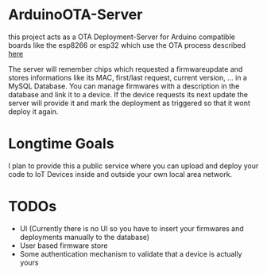 # ArduinoOTA-Server

this project acts as a OTA Deployment-Server for Arduino compatible boards like the esp8266 or esp32 which use the OTA process described [here](http://esp8266.github.io/Arduino/versions/2.0.0/doc/ota_updates/ota_updates.html#http-server)

The server will remember chips which requested a firmwareupdate and stores informations like its MAC, first/last request, current version, ... in a MySQL Database.
You can manage firmwares with a description in the database and link it to a device. 
If the device requests its next update the server will provide it and mark the deployment as triggered so that it wont deploy it again.

# Longtime Goals

I plan to provide this a public service where you can upload and deploy your code to IoT Devices inside and outside your own local area network.

# TODOs

- UI (Currently there is no UI so you have to insert your firmwares and deployments manually to the database)
- User based firmware store
- Some authentication mechanism to validate that a device is actually yours
